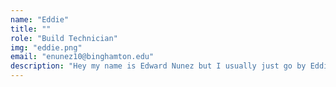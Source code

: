 ```yaml
---
name: "Eddie"
title: ""
role: "Build Technician"
img: "eddie.png"
email: "enunez10@binghamton.edu"
description: "Hey my name is Edward Nunez but I usually just go by Eddie. I’m a sophomore majoring in Mechanical Engineering and became interested with WCRL during my freshman year as a result of previous robotics experience. On my free time I like to CAD up some models, 3D print, play video games, lift, or go out for a drive! "
---
```

